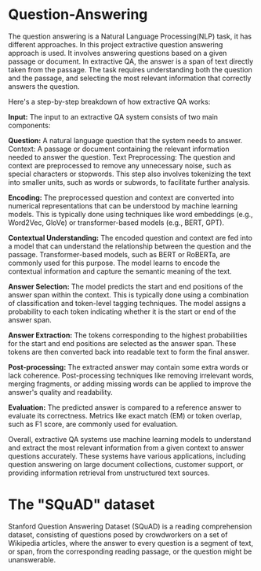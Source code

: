 # Question-Answering
The question answering is a Natural Language Processing(NLP) task, it has different approaches. In this project extractive question answering approach is used. It involves answering questions based on a given passage or document. In extractive QA, the answer is a span of text directly taken from the passage. The task requires understanding both the question and the passage, and selecting the most relevant information that correctly answers the question. 

Here's a step-by-step breakdown of how extractive QA works:

<b>Input:</b> The input to an extractive QA system consists of two main components:

<b>Question:</b> A natural language question that the system needs to answer.
Context: A passage or document containing the relevant information needed to answer the question.
Text Preprocessing: The question and context are preprocessed to remove any unnecessary noise, such as special characters or stopwords. This step also involves tokenizing the text into smaller units, such as words or subwords, to facilitate further analysis.

<b>Encoding:</b> The preprocessed question and context are converted into numerical representations that can be understood by machine learning models. This is typically done using techniques like word embeddings (e.g., Word2Vec, GloVe) or transformer-based models (e.g., BERT, GPT).

<b>Contextual Understanding:</b> The encoded question and context are fed into a model that can understand the relationship between the question and the passage. Transformer-based models, such as BERT or RoBERTa, are commonly used for this purpose. The model learns to encode the contextual information and capture the semantic meaning of the text.

<b>Answer Selection:</b> The model predicts the start and end positions of the answer span within the context. This is typically done using a combination of classification and token-level tagging techniques. The model assigns a probability to each token indicating whether it is the start or end of the answer span.

<b>Answer Extraction:</b> The tokens corresponding to the highest probabilities for the start and end positions are selected as the answer span. These tokens are then converted back into readable text to form the final answer.

<b>Post-processing:</b> The extracted answer may contain some extra words or lack coherence. Post-processing techniques like removing irrelevant words, merging fragments, or adding missing words can be applied to improve the answer's quality and readability.

<b>Evaluation:</b> The predicted answer is compared to a reference answer to evaluate its correctness. Metrics like exact match (EM) or token overlap, such as F1 score, are commonly used for evaluation.

Overall, extractive QA systems use machine learning models to understand and extract the most relevant information from a given context to answer questions accurately. These systems have various applications, including question answering on large document collections, customer support, or providing information retrieval from unstructured text sources.

# The "SQuAD" dataset<be>
Stanford Question Answering Dataset (SQuAD) is a reading comprehension dataset, consisting of questions posed by crowdworkers on a set of Wikipedia articles, where the answer to every question is a segment of text, or span, from the corresponding reading passage, or the question might be unanswerable.

